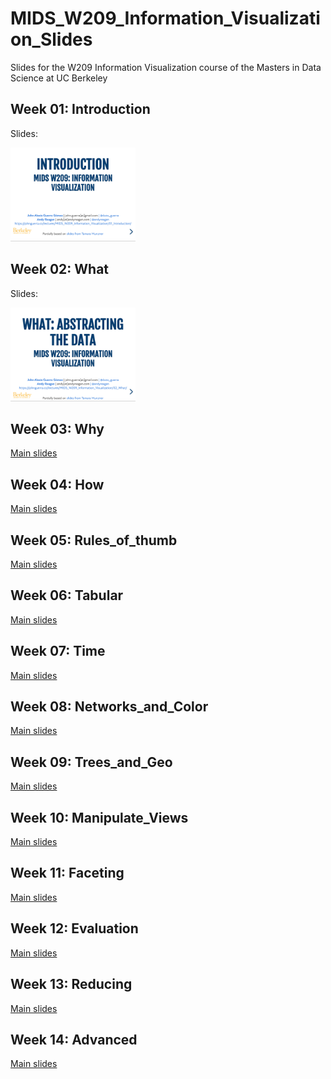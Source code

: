 # MIDS_W209_Information_Visualization_Slides

Slides for the W209 Information Visualization course of the Masters in Data Science at UC Berkeley

## Week 01: Introduction

<!-- [![slides](screenshots/01_Introduction_index.png)](01_Introduction/index.html)
Use the following for width-->
Slides:

<a href="01_Introduction/index.html"><img src="screenshots/01_Introduction_index.png" width="200px"></a>

## Week 02: What

Slides:

<a href="02_What/index.html"><img src="screenshots/02_What_index.png" width="200px"></a>

## Week 03: Why

[Main slides](03_Why/index.html)

## Week 04: How

[Main slides](04_How/index.html)

## Week 05: Rules_of_thumb

[Main slides](05_Rules_of_thumb/index.html)

## Week 06: Tabular

[Main slides](06_Tabular/index.html)

## Week 07: Time

[Main slides](07_Time/index.html)

## Week 08: Networks_and_Color

[Main slides](08_Networks_and_Color/index.html)

## Week 09: Trees_and_Geo

[Main slides](09_Trees_and_Geo/index.html)

## Week 10: Manipulate_Views

[Main slides](10_Manipulate_Views/index.html)

## Week 11: Faceting

[Main slides](11_Faceting/index.html)

## Week 12: Evaluation

[Main slides](12_Evaluation/index.html)

## Week 13: Reducing

[Main slides](13_Reducing/index.html)

## Week 14: Advanced

[Main slides](14_Advanced/index.html)

